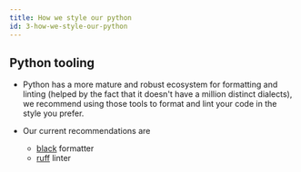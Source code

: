 ```yaml
---
title: How we style our python
id: 3-how-we-style-our-python
---
```


## Python tooling

- Python has a more mature and robust ecosystem for formatting and linting (helped by the fact that it doesn't have a million distinct dialects), we recommend using those tools to format and lint your code in the style you prefer.

- Our current recommendations are
  - [black](https://pypi.org/project/black/) formatter
  - [ruff](https://pypi.org/project/ruff/) linter
